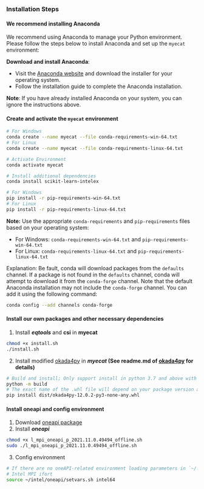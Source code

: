 ### Installation Steps

#### We recommend installing Anaconda

We recommend using Anaconda to manage your Python environment. Please follow the steps below to install Anaconda and set up the `myecat` environment:

**Download and install Anaconda**:

- Visit the [Anaconda website](https://www.anaconda.com/products/distribution) and download the installer for your operating system.
- Follow the installation guide to complete the Anaconda installation.

**Note**: If you have already installed Anaconda on your system, you can ignore the instructions above.

#### Create and activate the `myecat` environment

```bash
# For Windows
conda create --name myecat --file conda-requirements-win-64.txt
# For Linux
conda create --name myecat --file conda-requirements-linux-64.txt

# Activate Environment
conda activate myecat

# Install additional dependencies
conda install scikit-learn-intelex

# For Windows
pip install -r pip-requirements-win-64.txt
# For Linux
pip install -r pip-requirements-linux-64.txt
```

**Note:** Use the appropriate `conda-requirements` and `pip-requirements` files based on your operating system:

* For Windows: `conda-requirements-win-64.txt` and `pip-requirements-win-64.txt`
* For Linux: `conda-requirements-linux-64.txt` and `pip-requirements-linux-64.txt`

Explanation: Be fault, conda will download packages from the `defaults` channel. If a package is not found in the `defaults` channel, conda will attempt to download it from the `conda-forge` channel. Note that the default Anaconda installation may not include the `conda-forge` channel. You can add it using the following command:

```bash
conda config --add channels conda-forge
```

#### Install our own packages and other necessary dependencies

1. Install ***eqtools*** and **csi** in **myecat**

```bash
chmod +x install.sh
./install.sh
```

2. Install modified [okada4py](https://github.com/kefuhe/okada4py) in ***myecat* (See readme.md of [okada4py](https://github.com/kefuhe/okada4py) for details)**

```bash
# Build and install; Only support install in python 3.7 and above with this way
python -m build
# The exact name of the .whl file will depend on your package version and Python version
pip install dist/okada4py-12.0.2-py3-none-any.whl
```

#### Install oneapi and config environment

1. Download [oneapi package](https://www.intel.com/content/www/us/en/developer/tools/oneapi/mpi-library-download.html?operatingsystem=linux&mpi-linux=offline)
2. Install ***oneapi***

```bash
chmod +x l_mpi_oneapi_p_2021.11.0.49494_offline.sh
sudo ./l_mpi_oneapi_p_2021.11.0.49494_offline.sh
```

3. Config environment

```bash
# If there are no oneAPI-related environment loading parameters in `~/.bashrc`, please add them manually.
# Intel MPI ifort
source ~/intel/oneapi/setvars.sh intel64
```
